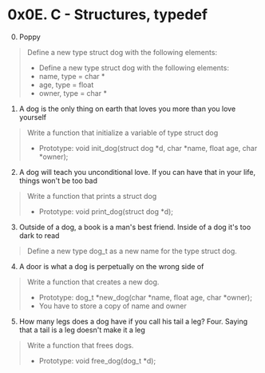 
# 0x0E. C - Structures, typedef


0. Poppy
> Define a new type struct dog with the following elements:
>
> - Define a new type struct dog with the following elements:
> - name, type = char *
> - age, type = float
> - owner, type = char *

1. A dog is the only thing on earth that loves you more than you love yourself
> Write a function that initialize a variable of type struct dog
> - Prototype: void init_dog(struct dog *d, char *name, float age, char *owner);

2. A dog will teach you unconditional love. If you can have that in your life, things won't be too bad
> Write a function that prints a struct dog
> - Prototype: void print_dog(struct dog *d);

3. Outside of a dog, a book is a man's best friend. Inside of a dog it's too dark to read
> Define a new type dog_t as a new name for the type struct dog.

4. A door is what a dog is perpetually on the wrong side of
> Write a function that creates a new dog.
>
> - Prototype: dog_t *new_dog(char *name, float age, char *owner);
> - You have to store a copy of name and owner

5. How many legs does a dog have if you call his tail a leg? Four. Saying that a tail is a leg doesn't make it a leg
>
> Write a function that frees dogs.
> - Prototype: void free_dog(dog_t *d);
